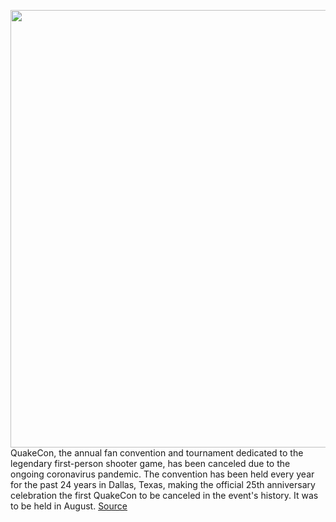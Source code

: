 <img src='https://cdn.vox-cdn.com/thumbor/aBSX0yWrVkZiZShMDy-ZHJLRC6A=/0x0:5006x2558/1200x800/filters:focal(1651x791:2451x1591)/cdn.vox-cdn.com/uploads/chorus_image/image/66581906/20018588571_b5737dcc26_5k.0.jpg' width='700px' /><br/>
QuakeCon, the annual fan convention and tournament dedicated to the legendary first-person shooter game, has been canceled due to the ongoing coronavirus pandemic. The convention has been held every year for the past 24 years in Dallas, Texas, making the official 25th anniversary celebration the first QuakeCon to be canceled in the event's history. It was to be held in August.
<a href='https://www.theverge.com/2020/3/31/21201501/quakecon-quake-canceled-bethesda-id-software-25th-anniversary'> Source <a/>